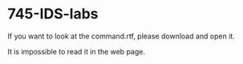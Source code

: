 # 745-IDS-labs


If you want to look at the command.rtf, please download and open it.

It is impossible to read it in the web page.
###
